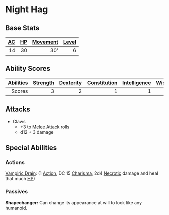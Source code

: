 # Night Hag

## Base Stats

| [AC](../../../Player%20Characters/Derived%20Statistics/Armor%20Class.md) | [HP](../../../Player%20Characters/Derived%20Statistics/Health%20Points.md) | [Movement](../../../Game%20Procedures/Movement.md) | [Level](../../../Player%20Characters/Derived%20Statistics/Level.md) |
| -----------------------------------------------------------------------: | -------------------------------------------------------------------------: | -------------------------------------------------: | ------------------------------------------------------------------: |
|                                                                       14 |                                                                         30 |                                                30' |                                                                   6 |

## Ability Scores

| Abilities | [Strength](../../../Player%20Characters/Chosen%20Statistics/Strength.md) | [Dexterity](../../../Player%20Characters/Chosen%20Statistics/Dexterity.md) | [Constitution](../../../Player%20Characters/Chosen%20Statistics/Constitution.md) | [Intelligence](../../../Player%20Characters/Chosen%20Statistics/Intelligence.md) | [Wisdom](../../../Player%20Characters/Chosen%20Statistics/Wisdom.md)<br> | [Charisma](../../../Player%20Characters/Chosen%20Statistics/Charisma.md)<br> |
| --------: | -----------------------------------------------------------------------: | -------------------------------------------------------------------------: | -------------------------------------------------------------------------------: | -------------------------------------------------------------------------------: | -----------------------------------------------------------------------: | ---------------------------------------------------------------------------: |
|    Scores |                                                                        3 |                                                                          2 |                                                                                1 |                                                                                1 |                                                                        2 |                                                                            6 |

## Attacks

- Claws
	- +3 to [Melee Attack](../../../Game%20Procedures/Melee%20Attack.md) rolls
	- d12 + 3 damage

## Special Abilities

### Actions

[Vampiric Drain](../../../Magic/Spells/Spells%20by%20Level/Level%203/Vampiric%20Drain.md): (1 [Action](../../../Game%20Procedures/Action.md), DC 15 [Charisma](../../../Player%20Characters/Chosen%20Statistics/Charisma.md), 2d4 [Necrotic](../../../Damage%20Types/Necrotic.md) damage and heal that much [HP](../../../Player%20Characters/Derived%20Statistics/Health%20Points.md))

### Passives

**Shapechanger:** Can change its appearance at will to look like any humanoid.
